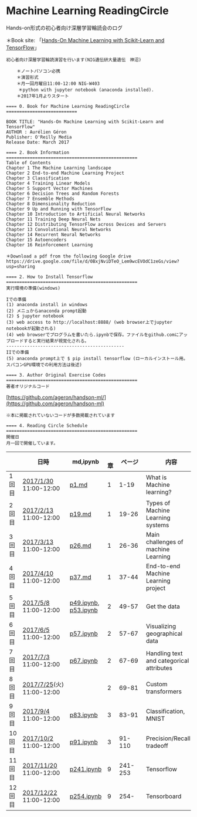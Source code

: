 # Machine Learning ReadingCircle
Hands-on形式の初心者向け深層学習輪読会のログ 

＊Book site: 「[Hands-On Machine Learning with Scikit-Learn and TensorFlow](http://shop.oreilly.com/product/0636920052289.do)」　

```
初心者向け深層学習輪読演習を行います(NIG遺伝研大量遺伝　神沼)

    ＊ノートパソコン必携
    ＊演習形式
    ＊月一回月曜日11:00-12:00 NIG-W403
　   ＊python with jupyter notebook (anaconda installed). 
    ＊2017年1月よりスタート

==== 0. Book for Machine Learning ReadingCircle  ===========================

BOOK TITLE: "Hands-On Machine Learning with Scikit-Learn and TensorFlow"
AUTHOR : Aurélien Géron
Publisher: O'Reilly Media
Release Date: March 2017

==== 2. Book Information  ==================================================
Table of Contents
Chapter 1 The Machine Learning landscape
Chapter 2 End-to-end Machine Learning Project
Chapter 3 Classification
Chapter 4 Training Linear Models
Chapter 5 Support Vector Machines
Chapter 6 Decision Trees and Random Forests
Chapter 7 Ensemble Methods
Chapter 8 Dimensionality Reduction
Chapter 9 Up and Running with TensorFlow
Chapter 10 Introduction to Artificial Neural Networks
Chapter 11 Training Deep Neural Nets
Chapter 12 Distributing TensorFlow across Devices and Servers
Chapter 13 Convolutional Neural Networks
Chapter 14 Recurrent Neural Networks
Chapter 15 Autoencoders
Chapter 16 Reinforcement Learning

＊Download a pdf from the following Google drive
https://drive.google.com/file/d/0BxjNviDTeO_Lem9wcEVOdC1zeGs/view?usp=sharing

==== 2. How to Install Tensorflow  ==================================================
実行環境の準備(windows)

Iでの準備
(1) anaconda install in windows
(2) メニュからanaconda prompt起動
(2) $ jupyter notebook
(3) web access to http://localhost:8888/ (web browser上でjupyter notebookが起動される)
(4) web browserでプログラムを書いたら.ipynbで保存。ファイルをgithub.comにアップロードすると実行結果が視覚化される。
---------------------------------------------
IIでの準備
(5) anaconda prompt上で $ pip install tensorflow (ローカルインストール用。スパコンGPU環境での利用方法は後述)

==== 3. Author Original Exercise Codes  ==================================================
著者オリジナルコード
```
[https://github.com/ageron/handson-ml/](https://github.com/ageron/handson-ml)

```
※本に掲載されていないコードが多数掲載されています

==== 4. Reading Circle Schedule  ==================================================
開催日
月一回で開催しています。
```
|    | 日時  | md,ipynb |　章  |ページ |　内容  | 
|---|---|---|---|---|---| 
|1回目  | [2017/1/30](170130_p1.md)  11:00-12:00 |[p1.md](170130_p1.md)| 1 | 1-19　| What is Machine learning?  |
|2回目  | [2017/2/13](170213_p19.md)  11:00-12:00 |[p19.md](170213_p19.md)| 1 | 19-26　| Types of Machine Learning systems   |
|3回目  | [2017/3/13](170313_p26.md)  11:00-12:00 |[p26.md](170313_p26.md)| 1 | 26-36　| Main challenges of machine Learning |
|4回目  | [2017/4/10](170410_p37.md)  11:00-12:00 |[p37.md](170410_p37.md)| 1 | 37-44　| End-to-end Machine Learning project  |
|5回目  | [2017/5/8](170508_p49.md)  11:00-12:00 |[p49.ipynb](170508_p49.ipynb), [p53.ipynb](170508_p53.ipynb) | 2  | 49-57　| Get the data  |
|6回目  | [2017/6/5](170605.md)  11:00-12:00 |[p57.ipynb](170605_p57.ipynb)| 2  | 57-67 | Visualizing geographical data |
|7回目  | [2017/7/3](170703.md)  11:00-12:00 |[p67.ipynb](170703_p67.ipynb)| 2 | 67-69　| Handling text and categorical attributes  |
|8回目  | [2017/7/25](170725.md)(火)  11:00-12:00 || 2 | 69-81　| Custom transformers  |
|9回目  | [2017/9/4](170904.md)  11:00-12:00 |[p83.ipynb](170904_p83.ipynb)| 3 | 83-91　| Classification, MNIST  |
|10回目  | [2017/10/2](171002.md)  11:00-12:00 |[p91.ipynb](171002_p91.ipynb)| 3 | 91-110　| Precision/Recall tradeoff  |
|11回目  | [2017/11/20](171120.md)  11:00-12:00 |[p241.ipynb](171106_p241.ipynb)| 9 | 241-253　| Tensorflow  |
|12回目  | [2017/12/22](171222.md)  11:00-12:00 |[p254.ipynb](171222_p254.ipynb)| 9 | 254-　| Tensorboard  |
